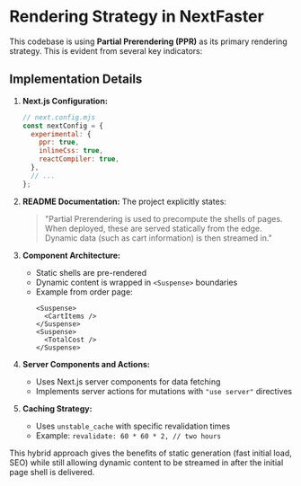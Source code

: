 # Rendering Strategy in NextFaster

This codebase is using **Partial Prerendering (PPR)** as its primary rendering strategy. This is evident from several key indicators:

## Implementation Details

1. **Next.js Configuration:**

   ```js
   // next.config.mjs
   const nextConfig = {
     experimental: {
       ppr: true,
       inlineCss: true,
       reactCompiler: true,
     },
     // ...
   };
   ```

2. **README Documentation:**
   The project explicitly states:

   > "Partial Prerendering is used to precompute the shells of pages. When deployed, these are served statically from the edge. Dynamic data (such as cart information) is then streamed in."

3. **Component Architecture:**

   - Static shells are pre-rendered
   - Dynamic content is wrapped in `<Suspense>` boundaries
   - Example from order page:
     ```tsx
     <Suspense>
       <CartItems />
     </Suspense>
     <Suspense>
       <TotalCost />
     </Suspense>
     ```

4. **Server Components and Actions:**

   - Uses Next.js server components for data fetching
   - Implements server actions for mutations with `"use server"` directives

5. **Caching Strategy:**
   - Uses `unstable_cache` with specific revalidation times
   - Example: `revalidate: 60 * 60 * 2, // two hours`

This hybrid approach gives the benefits of static generation (fast initial load, SEO) while still allowing dynamic content to be streamed in after the initial page shell is delivered.

